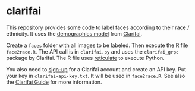 # clarifai

This repository provides some code to label faces according to their race / ethnicity. It uses the [demographics model](https://www.clarifai.com/models/demographics-image-recognition-model-c0c0ac362b03416da06ab3fa36fb58e3) from [Clarifai](https://www.clarifai.com).

Create a `faces` folder with all images to be labeled. Then execute the R file `face2race.R`. The API call is in `clarifai.py` and uses the `clarifai_grpc` package by Clarifai. The R file uses [reticulate](https://rstudio.github.io/reticulate/) to execute Python.

You also need to [sign-up](https://portal.clarifai.com/signup) for a Clarifai account and create an API key. Put your key in `clarifai-api-key.txt`. It will be used in `face2race.R`. See also the [Clarifai Guide](https://docs.clarifai.com) for more information.
